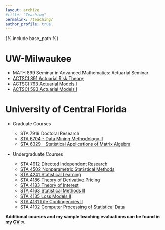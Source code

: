 ```yaml
---
layout: archive
#title: "Teaching"
permalink: /teaching/
author_profile: true
---
```


{% include base_path %}

UW-Milwaukee 
=====
- MATH 899 Seminar in Advanced Mathematics: Actuarial Seminar
- [ACTSCI 891 Actuarial Risk Theory](https://catalog.uwm.edu/courses/actsci/)
- [ACTSCI 793 Actuarial Models I](https://catalog.uwm.edu/courses/actsci/)
- [ACTSCI 593 Actuarial Models I](https://catalog.uwm.edu/courses/actsci/)

University of Central Florida
=====
- Graduate Courses
  - STA 7919 Doctoral Research
  - [STA 6704 - Data Mining Methodology II](https://www.ucf.edu/catalog/graduate/#/courses/view/60ca8158a38edf5c413ecb2a)
  - [STA 6329 - Statistical Applications of Matrix Algebra](https://www.ucf.edu/catalog/graduate/#/courses/view/60ca815b5a15837e129e74fd)
    
- Undergraduate Courses
  - STA 4912 Directed Independent Research
  - [STA 4502 Nonparametric Statistical Methods](https://www.ucf.edu/catalog/undergraduate/#/courses/view/60ca81505a158388209e74e4)
  - [STA 4241 Statistical Learning](https://www.ucf.edu/catalog/undergraduate/#/courses/view/60ca815002fd3a83bd6d8988)
  - [STA 4186 Theory of Derivative Pricing](https://www.ucf.edu/catalog/undergraduate/#/courses/view/60ca81505a158388209e74e4)
  - [STA 4183 Theory of Interest](https://www.ucf.edu/catalog/undergraduate/#/courses/view/60ca8150e6bc79200673ec34)
  - [STA 4163 Statistical Methods II](https://www.ucf.edu/catalog/undergraduate/#/courses/view/60ca81509d753573af87738e)
  - [STA 4135 Loss Models II](https://www.ucf.edu/catalog/undergraduate/#/courses/view/60ca8150a38edf649d3ecb20)
  - [STA 4131 Life Contingencies II](https://www.ucf.edu/catalog/undergraduate/#/courses/view/60ca81509d7535e77987738f)
  - [STA 4102 Computer Processing of Statistical Data](https://www.ucf.edu/catalog/undergraduate/#/courses/view/60ca815002fd3aa6f76d8989)

**Additional courses and my sample teaching evaluations can be found in my <a href="https://chudamani-poudyal.github.io//cv/" target="_blank">CV &#8599;</a>.**




